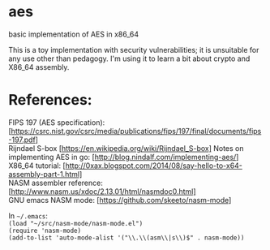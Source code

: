 # aes
basic implementation of AES in x86_64

This is a toy implementation with security vulnerabilities; it is unsuitable for any use other than pedagogy. I'm using it to learn a bit about crypto and X86_64 assembly.

# References:

FIPS 197 (AES specification): [https://csrc.nist.gov/csrc/media/publications/fips/197/final/documents/fips-197.pdf]  
Rijndael S-box [https://en.wikipedia.org/wiki/Rijndael_S-box]
Notes on implementing AES in go: [http://blog.nindalf.com/implementing-aes/]  
X86_64 tutorial: [http://0xax.blogspot.com/2014/08/say-hello-to-x64-assembly-part-1.html]  
NASM assembler reference: [http://www.nasm.us/xdoc/2.13.01/html/nasmdoc0.html]  
GNU emacs NASM mode: [https://github.com/skeeto/nasm-mode]  

In `~/.emacs`:  
`(load "~/src/nasm-mode/nasm-mode.el")`  
`(require 'nasm-mode)`  
`(add-to-list 'auto-mode-alist '("\\.\\(asm\\|s\\)$" . nasm-mode))`  

